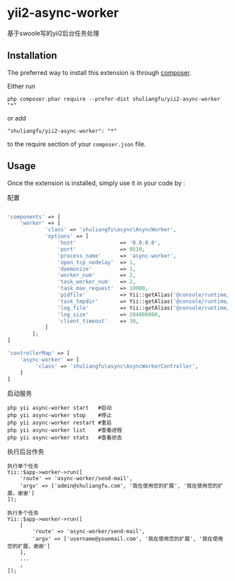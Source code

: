 yii2-async-worker
=================
基于swoole写的yii2后台任务处理

Installation
------------

The preferred way to install this extension is through [composer](http://getcomposer.org/download/).

Either run

```
php composer.phar require --prefer-dist shuliangfu/yii2-async-worker "*"
```

or add

```
"shuliangfu/yii2-async-worker": "*"
```

to the require section of your `composer.json` file.


Usage
-----

Once the extension is installed, simply use it in your code by  :

配置
```php

'components' => [
    'worker' => [
            'class' => 'shuliangfu\async\AsyncWorker',
            'options' => [
                'host'              => '0.0.0.0',
                'port'              => 9510,
                'process_name'      => 'async-worker',
                'open_tcp_nodelay'  => 1,
                'daemonize'         => 1,
                'worker_num'        => 2,
                'task_worker_num'   => 2,
                'task_max_request'  => 10000,
                'pidfile'           => Yii::getAlias('@console/runtime/tmp/async-worker.pid'),
                'task_tmpdir'       => Yii::getAlias('@console/runtime/tmp/async-worker/task'),
                'log_file'          => Yii::getAlias('@console/runtime/tmp/async-worker.log'),
                'log_size'          => 204800000,
                'client_timeout'    => 30,
            ]
        ];
]

'controllerMap' => [
    'async-worker' => [
         'class' => 'shuliangfu\async\AsyncWorkerController',
    ]
]

```

启动服务
```
php yii async-worker start   #启动
php yii async-worker stop    #停止
php yii async-worker restart #重启
php yii async-worker list    #查看进程
php yii async-worker stats   #查看状态

```

执行后台作务
```
执行单个任务
Yii::$app->worker->run([
    'route' => 'async-worker/send-mail',
    'argv' => ['admin@shuliangfu.com', '我在使用您的扩展', '我在使用您的扩展，谢谢']
]);

执行多个任务
Yii::$app->worker->run([
    [
        'route' => 'async-worker/send-mail',
        'argv' => ['username@youemail.com', '我在使用您的扩展', '我在使用您的扩展，谢谢']
    ],
    ...
    ,
]);
```